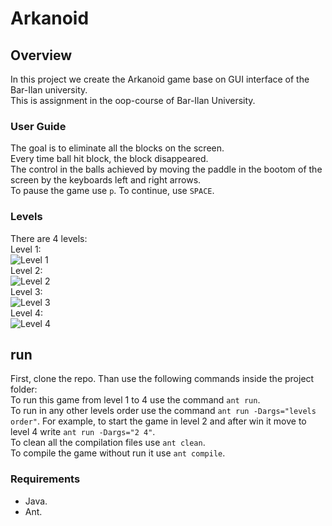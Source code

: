 # Arkanoid
## Overview
In this project we create the Arkanoid game base on GUI interface of the Bar-Ilan university. </br>
This is assignment in the oop-course of Bar-Ilan University.

### User Guide
The goal is to eliminate all the blocks on the screen. </br>
Every time ball hit block, the block disappeared. </br>
The control in the balls achieved by moving the paddle in the bootom of the screen by the keyboards left and right arrows. </br>
To pause the game use `p`. To continue, use `SPACE`.

### Levels
There are 4 levels: </br>
Level 1: </br>
![Level 1](https://user-images.githubusercontent.com/101872202/198084543-ee33f5a3-d565-43e2-a130-32522f4f45b9.png) </br>
Level 2: </br>
![Level 2](https://user-images.githubusercontent.com/101872202/198085088-0c3097b2-6a63-4b19-ab7e-ede042fb5d28.png) </br>
Level 3: </br>
![Level 3](https://user-images.githubusercontent.com/101872202/198085404-65a53f68-c334-4d00-8b18-a8ee8c3ceff6.png) </br>
Level 4: </br>
![Level 4](https://user-images.githubusercontent.com/101872202/198085642-1caeab52-32f7-4d7f-9a8d-c1e4610a837d.png) </br>


## run
First, clone the repo. Than use the following commands inside the project folder: </br>
To run this game from level 1 to 4 use the command `ant run`. </br>
To run in any other levels order use the command `ant run -Dargs="levels order"`. For example, to start the game in level 2 and after win it move to level 4 write `ant run -Dargs="2 4"`. </br>
To clean all the compilation files use `ant clean`. </br>
To compile the game without run it use `ant compile`. </br>

### Requirements
- Java.
- Ant.




